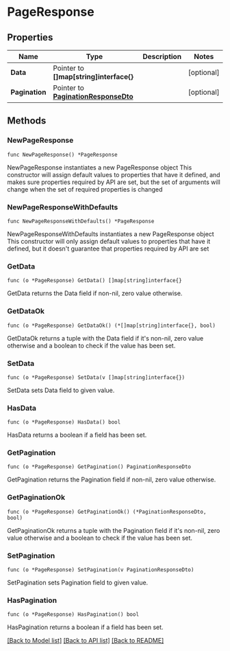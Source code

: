 # PageResponse

## Properties

Name | Type | Description | Notes
------------ | ------------- | ------------- | -------------
**Data** | Pointer to **[]map[string]interface{}** |  | [optional] 
**Pagination** | Pointer to [**PaginationResponseDto**](PaginationResponseDto.md) |  | [optional] 

## Methods

### NewPageResponse

`func NewPageResponse() *PageResponse`

NewPageResponse instantiates a new PageResponse object
This constructor will assign default values to properties that have it defined,
and makes sure properties required by API are set, but the set of arguments
will change when the set of required properties is changed

### NewPageResponseWithDefaults

`func NewPageResponseWithDefaults() *PageResponse`

NewPageResponseWithDefaults instantiates a new PageResponse object
This constructor will only assign default values to properties that have it defined,
but it doesn't guarantee that properties required by API are set

### GetData

`func (o *PageResponse) GetData() []map[string]interface{}`

GetData returns the Data field if non-nil, zero value otherwise.

### GetDataOk

`func (o *PageResponse) GetDataOk() (*[]map[string]interface{}, bool)`

GetDataOk returns a tuple with the Data field if it's non-nil, zero value otherwise
and a boolean to check if the value has been set.

### SetData

`func (o *PageResponse) SetData(v []map[string]interface{})`

SetData sets Data field to given value.

### HasData

`func (o *PageResponse) HasData() bool`

HasData returns a boolean if a field has been set.

### GetPagination

`func (o *PageResponse) GetPagination() PaginationResponseDto`

GetPagination returns the Pagination field if non-nil, zero value otherwise.

### GetPaginationOk

`func (o *PageResponse) GetPaginationOk() (*PaginationResponseDto, bool)`

GetPaginationOk returns a tuple with the Pagination field if it's non-nil, zero value otherwise
and a boolean to check if the value has been set.

### SetPagination

`func (o *PageResponse) SetPagination(v PaginationResponseDto)`

SetPagination sets Pagination field to given value.

### HasPagination

`func (o *PageResponse) HasPagination() bool`

HasPagination returns a boolean if a field has been set.


[[Back to Model list]](../README.md#documentation-for-models) [[Back to API list]](../README.md#documentation-for-api-endpoints) [[Back to README]](../README.md)


